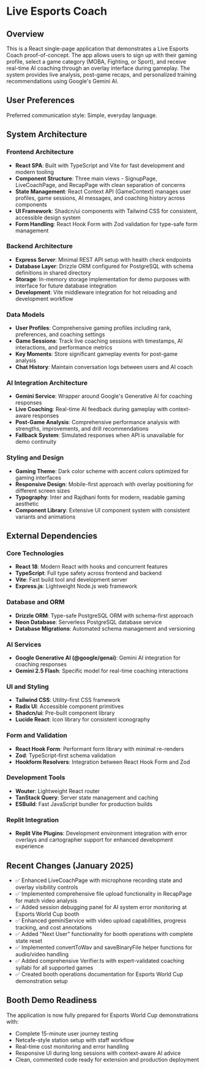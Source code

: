 # Live Esports Coach

## Overview

This is a React single-page application that demonstrates a Live Esports Coach proof-of-concept. The app allows users to sign up with their gaming profile, select a game category (MOBA, Fighting, or Sport), and receive real-time AI coaching through an overlay interface during gameplay. The system provides live analysis, post-game recaps, and personalized training recommendations using Google's Gemini AI.

## User Preferences

Preferred communication style: Simple, everyday language.

## System Architecture

### Frontend Architecture
- **React SPA**: Built with TypeScript and Vite for fast development and modern tooling
- **Component Structure**: Three main views - SignupPage, LiveCoachPage, and RecapPage with clean separation of concerns
- **State Management**: React Context API (GameContext) manages user profiles, game sessions, AI messages, and coaching history across components
- **UI Framework**: Shadcn/ui components with Tailwind CSS for consistent, accessible design system
- **Form Handling**: React Hook Form with Zod validation for type-safe form management

### Backend Architecture
- **Express Server**: Minimal REST API setup with health check endpoints
- **Database Layer**: Drizzle ORM configured for PostgreSQL with schema definitions in shared directory
- **Storage**: In-memory storage implementation for demo purposes with interface for future database integration
- **Development**: Vite middleware integration for hot reloading and development workflow

### Data Models
- **User Profiles**: Comprehensive gaming profiles including rank, preferences, and coaching settings
- **Game Sessions**: Track live coaching sessions with timestamps, AI interactions, and performance metrics
- **Key Moments**: Store significant gameplay events for post-game analysis
- **Chat History**: Maintain conversation logs between users and AI coach

### AI Integration Architecture
- **Gemini Service**: Wrapper around Google's Generative AI for coaching responses
- **Live Coaching**: Real-time AI feedback during gameplay with context-aware responses
- **Post-Game Analysis**: Comprehensive performance analysis with strengths, improvements, and drill recommendations
- **Fallback System**: Simulated responses when API is unavailable for demo continuity

### Styling and Design
- **Gaming Theme**: Dark color scheme with accent colors optimized for gaming interfaces
- **Responsive Design**: Mobile-first approach with overlay positioning for different screen sizes
- **Typography**: Inter and Rajdhani fonts for modern, readable gaming aesthetic
- **Component Library**: Extensive UI component system with consistent variants and animations

## External Dependencies

### Core Technologies
- **React 18**: Modern React with hooks and concurrent features
- **TypeScript**: Full type safety across frontend and backend
- **Vite**: Fast build tool and development server
- **Express.js**: Lightweight Node.js web framework

### Database and ORM
- **Drizzle ORM**: Type-safe PostgreSQL ORM with schema-first approach
- **Neon Database**: Serverless PostgreSQL database service
- **Database Migrations**: Automated schema management and versioning

### AI Services
- **Google Generative AI (@google/genai)**: Gemini AI integration for coaching responses
- **Gemini 2.5 Flash**: Specific model for real-time coaching interactions

### UI and Styling
- **Tailwind CSS**: Utility-first CSS framework
- **Radix UI**: Accessible component primitives
- **Shadcn/ui**: Pre-built component library
- **Lucide React**: Icon library for consistent iconography

### Form and Validation
- **React Hook Form**: Performant form library with minimal re-renders
- **Zod**: TypeScript-first schema validation
- **Hookform Resolvers**: Integration between React Hook Form and Zod

### Development Tools
- **Wouter**: Lightweight React router
- **TanStack Query**: Server state management and caching
- **ESBuild**: Fast JavaScript bundler for production builds

### Replit Integration
- **Replit Vite Plugins**: Development environment integration with error overlays and cartographer support for enhanced development experience

## Recent Changes (January 2025)
- ✅ Enhanced LiveCoachPage with microphone recording state and overlay visibility controls
- ✅ Implemented comprehensive file upload functionality in RecapPage for match video analysis
- ✅ Added session debugging panel for AI system error monitoring at Esports World Cup booth
- ✅ Enhanced geminiService with video upload capabilities, progress tracking, and cost annotations
- ✅ Added "Next User" functionality for booth operations with complete state reset
- ✅ Implemented convertToWav and saveBinaryFile helper functions for audio/video handling
- ✅ Added comprehensive Verifier.ts with expert-validated coaching syllabi for all supported games
- ✅ Created booth operations documentation for Esports World Cup demonstration setup

## Booth Demo Readiness
The application is now fully prepared for Esports World Cup demonstrations with:
- Complete 15-minute user journey testing
- Netcafe-style station setup with staff workflow
- Real-time cost monitoring and error handling
- Responsive UI during long sessions with context-aware AI advice
- Clean, commented code ready for extension and production deployment